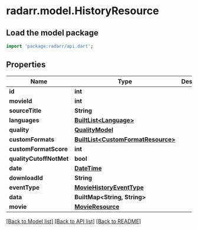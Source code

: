 # radarr.model.HistoryResource

## Load the model package
```dart
import 'package:radarr/api.dart';
```

## Properties
Name | Type | Description | Notes
------------ | ------------- | ------------- | -------------
**id** | **int** |  | [optional] 
**movieId** | **int** |  | [optional] 
**sourceTitle** | **String** |  | [optional] 
**languages** | [**BuiltList&lt;Language&gt;**](Language.md) |  | [optional] 
**quality** | [**QualityModel**](QualityModel.md) |  | [optional] 
**customFormats** | [**BuiltList&lt;CustomFormatResource&gt;**](CustomFormatResource.md) |  | [optional] 
**customFormatScore** | **int** |  | [optional] 
**qualityCutoffNotMet** | **bool** |  | [optional] 
**date** | [**DateTime**](DateTime.md) |  | [optional] 
**downloadId** | **String** |  | [optional] 
**eventType** | [**MovieHistoryEventType**](MovieHistoryEventType.md) |  | [optional] 
**data** | **BuiltMap&lt;String, String&gt;** |  | [optional] 
**movie** | [**MovieResource**](MovieResource.md) |  | [optional] 

[[Back to Model list]](../README.md#documentation-for-models) [[Back to API list]](../README.md#documentation-for-api-endpoints) [[Back to README]](../README.md)


